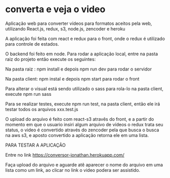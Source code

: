 # converta e veja o video
Aplicação web para converter vídeos para formatos aceitos pela web, utilizando React.js, redux, s3, node.js, zencoder e heroku


A aplicação foi feita com react e redux para o front, onde o redux é utilizado para controle de estados.

O backend foi feito em node. Para rodar a aplicação local, entre na pasta raiz do projeto então execute os seguintes:

Na pasta raiz : npm install e depois npm run dev para rodar o servidor

Na pasta client: npm instal e depois npm start para rodar o front

Para alterar o visual está sendo utilizado o sass para rola-lo na pasta client, execute npm run sass

Para se realizar testes, execute npm run test, na pasta client, então ele irá testar todos os arquivos  xxx.test.js

O upload do arquivo é feito com react-s3 atravês do front, e a partir do momento em que o usuario insiri algum arquivo de vídeos o redux trata seu status, o video é convertido através do zencoder pela que busca o busca na aws s3, e aposto convertido a aplicação retorna ele em uma lista.


PARA TESTAR A APLICAÇÃO

Entre no link https://conversor-jonathan.herokuapp.com/ 

Faça upload do arquivo e aguarde atê aparecer o nome do arquivo em uma lista como um link, ao clicar no link o video podera
ser assistido.


